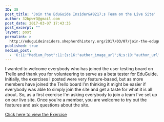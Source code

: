 ```yaml
---
ID: 38
post_title: 'Join the EduGuide Insider&#8217;s Team on the Live Site'
author: 32bpwr3@gmail.com
post_date: 2017-03-07 17:43:35
post_excerpt: ""
layout: post
permalink: >
  http://eduguideinsiders.shepherdhistory.org/2017/03/07/join-the-eduguide-insiders-team-on-the-live-site/
published: true
medium_post:
  - 'O:11:"Medium_Post":11:{s:16:"author_image_url";N;s:10:"author_url";N;s:11:"byline_name";N;s:12:"byline_email";N;s:10:"cross_link";s:2:"no";s:2:"id";N;s:21:"follower_notification";s:2:"no";s:7:"license";s:19:"all-rights-reserved";s:14:"publication_id";s:12:"1dee85efe0ab";s:6:"status";s:4:"none";s:3:"url";N;}'
---
```

I wanted to welcome everybody who has joined the user testing board on Trello and thank you for volunteering to serve as a beta tester for EduGuide. Initially, the exercises I posted were very feature-based, but as more members have joined the Trello board I'm thinking it might be easier if everybody was able to simply join the site and get a taste for what it is all about. So, as a first exercise I'm asking everybody to join a team I've set up on our live site. Once you're a member, you are welcome to try out the features and ask questions about the site.

<a href="https://trello.com/c/9jBMPzSJ">Click here to view the Exercise</a>

&nbsp;